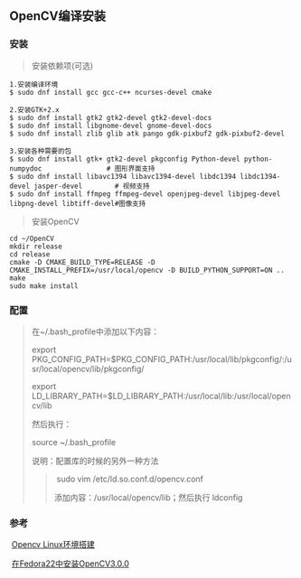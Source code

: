 ## OpenCV编译安装

### 安装

> 安装依赖项(可选)

```shell
1.安装编译环境
$ sudo dnf install gcc gcc-c++ ncurses-devel cmake

2.安装GTK+2.x
$ sudo dnf install gtk2 gtk2-devel gtk2-devel-docs
$ sudo dnf install libgnome-devel gnome-devel-docs
$ sudo dnf install zlib glib atk pango gdk-pixbuf2 gdk-pixbuf2-devel

3.安装各种需要的包
$ sudo dnf install gtk+ gtk2-devel pkgconfig Python-devel python-numpydoc                # 图形界面支持
$ sudo dnf install libavc1394 libavc1394-devel libdc1394 libdc1394-devel jasper-devel 		 # 视频支持
$ sudo dnf install ffmpeg ffmpeg-devel openjpeg-devel libjpeg-devel libpng-devel libtiff-devel#图像支持
```

> 安装OpenCV

```shell
cd ~/OpenCV 
mkdir release  
cd release 
cmake -D CMAKE_BUILD_TYPE=RELEASE -D CMAKE_INSTALL_PREFIX=/usr/local/opencv -D BUILD_PYTHON_SUPPORT=ON ..
make 
sudo make install
```

### 配置

> 在~/.bash_profile中添加以下内容：
>
> export PKG_CONFIG_PATH=$PKG_CONFIG_PATH:/usr/local/lib/pkgconfig/:/usr/local/opencv/lib/pkgconfig/
>
> export LD_LIBRARY_PATH=$LD_LIBRARY_PATH:/usr/local/lib:/usr/local/opencv/lib
>
> 然后执行：
>
> source ~/.bash_profile
>
> 说明：配置库的时候的另外一种方法
>
> >  sudo vim /etc/ld.so.conf.d/opencv.conf
> >
> > 添加内容：/usr/local/opencv/lib；然后执行 ldconfig

### 参考

 [Opencv Linux环境搭建](http://blog.csdn.net/tanhngbo/article/details/40383583)

 [在Fedora22中安装OpenCV3.0.0](http://blog.csdn.net/ws_20100/article/details/46493293)

